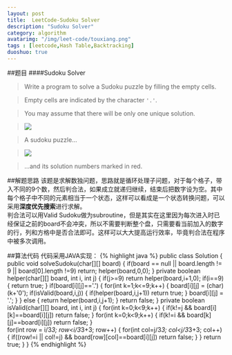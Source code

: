 ```yaml
---
layout: post
title:  LeetCode-Sudoku Solver
description: "Sudoku Solver"
category: algorithm
avatarimg: "/img/leet-code/touxiang.png"
tags : [leetcode,Hash Table,Backtracking]
duoshuo: true
---
```

##题目
####Sudoku Solver
>Write a program to solve a Sudoku puzzle by filling the empty cells.

>Empty cells are indicated by the character `'.'`.

>You may assume that there will be only one unique solution.

>![][1]

>A sudoku puzzle...

>![][2]

>...and its solution numbers marked in red.
<!-- more -->

##解题思路
该题是求解数独问题，思路就是循环处理子问题，对于每个格子，带入不同的9个数，然后判合法，如果成立就递归继续，结束后把数字设为空。其中每个格子中不同的元素相当于一个状态，这样可以看成是一个状态转换问题，可以采用**深度优先搜索**进行求解。   
判合法可以用Valid Sudoku做为subroutine，但是其实在这里因为每次进入时已经保证之前的board不会冲突，所以不需要判断整个盘，只需要看当前加入的数字的行，列和方格中是否合法即可。这样可以大大提高运行效率，毕竟判合法在程序中被多次调用。

##算法代码
代码采用JAVA实现：
{% highlight java %}
public class Solution {
    public void solveSudoku(char[][] board) {
    if(board == null || board.length != 9 || board[0].length !=9)
        return;
    helper(board,0,0);
    }
    private boolean helper(char[][] board, int i, int j)
    {
        if(j>=9)
            return helper(board,i+1,0);
        if(i==9)
        {
            return true;
        }
        if(board[i][j]=='.')
        {
            for(int k=1;k<=9;k++)
            {
                board[i][j] = (char)(k+'0');
                if(isValid(board,i,j))
                {
                    if(helper(board,i,j+1))
                        return true;
                }
                board[i][j] = '.';
            }
        }
        else
        {
            return helper(board,i,j+1);
        }
        return false;
    }
    private boolean isValid(char[][] board, int i, int j)
    {
        for(int k=0;k<9;k++)
        {
            if(k!=j && board[i][k]==board[i][j])
                return false;
        }
        for(int k=0;k<9;k++)
        {
            if(k!=i && board[k][j]==board[i][j])
                return false;
        }        
        for(int row = i/3*3; row<i/3*3+3; row++)
        {
            for(int col=j/3*3; col<j/3*3+3; col++)
            {
                if((row!=i || col!=j) && board[row][col]==board[i][j])
                    return false;
            }
        }
        return true;
    }
}
{% endhighlight %}

[1]:/img/SuDoKu/2.png
[2]:/img/SuDoKu/3.png